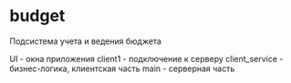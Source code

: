 # budget
Подсистема учета и ведения бюджета

UI - окна приложения
client1 - подключение к серверу
client_service - бизнес-логика, клиентская часть
main - серверная часть
